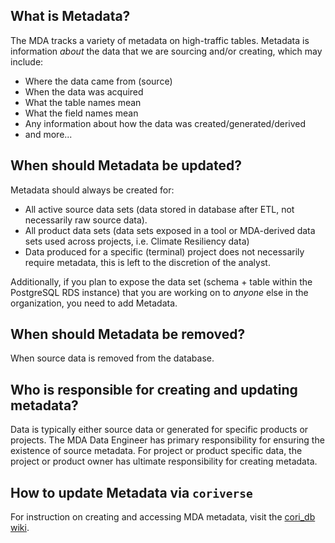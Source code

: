 ## What is Metadata?

The MDA tracks a variety of metadata on high-traffic tables. Metadata is information _about_ the data that we are sourcing and/or creating, which may include:
  * Where the data came from (source)
  * When the data was acquired
  * What the table names mean
  * What the field names mean
  * Any information about how the data was created/generated/derived
  * and more...

## When should Metadata be updated?

Metadata should always be created for:
  * All active source data sets (data stored in database after ETL, not necessarily raw source data).
  * All product data sets (data sets exposed in a tool or MDA-derived data sets used across projects, i.e. Climate Resiliency data)
  * Data produced for a specific (terminal) project does not necessarily require metadata, this is left to the discretion of the analyst.

Additionally, if you plan to expose the data set (schema + table within the PostgreSQL RDS instance) that you are working on to _anyone_ else in the organization, you need to add Metadata.

## When should Metadata be removed?

When source data is removed from the database.

## Who is responsible for creating and updating metadata?

Data is typically either source data or generated for specific products or projects. The MDA Data Engineer has primary responsibility for ensuring the existence of source metadata. For project or product specific data, the project or product owner has ultimate responsibility for creating metadata.

## How to update Metadata via `coriverse`

For instruction on creating and accessing MDA metadata, visit the [cori_db wiki](https://github.com/ruralinnovation/cori_db/wiki/Metadata).
